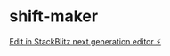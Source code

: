 # shift-maker

[Edit in StackBlitz next generation editor ⚡️](https://stackblitz.com/~/github.com/takuaki-taku/shift-maker)